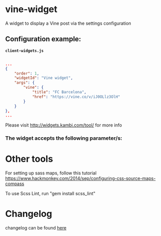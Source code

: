 # vine-widget

A widget to display a Vine post via the settings configuration

## Configuration example:

__`client-widgets.js`__

```json

...
{
    "order": 1,
    "widgetId": "Vine widget",
    "args": {
        "vine": {
            "title": "FC Barcelona",
            "href": "https://vine.co/v/iJ0OLlz3OlH"
        }
    }
},
...

```

Please visit http://widgets.kambi.com/tool/ for more info

### The widget accepts the following parameter/s:

# Other tools

For setting up sass maps, follow this tutorial https://www.hackmonkey.com/2014/sep/configuring-css-source-maps-compass

To use Scss Lint, run "gem install scss_lint"

# Changelog

changelog can be found [here](CHANGELOG.md)
